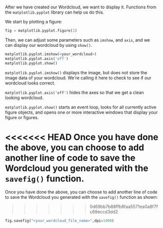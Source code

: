 <!--title={Displaying WordCloud}-->

After we have created our Wordcloud, we want to display it. Functions from the `matplotlib.pyplot` library can help us do this. 

We start by plotting a figure:

```python
fig = matplotlib.pyplot.figure(1)
```

Then, we can adjust some parameters such as `imshow`, and `axis`, and we can display our wordcloud by using `show()`.


```python
matplotlib.pyplot.imshow(<your_wordcloud>)
matplotlib.pyplot.axis('off')
matplotlib.pyplot.show()
```

`matplotlib.pyplot.imshow()` displays the image, but does not store the image data of your wordcloud. We're calling it here to check to see if our wordcloud looks correct.

`matplotlib.pyplot.axis('off')` hides the axes so that we get a clean looking wordcloud.

`matplotlib.pyplot.show()` starts an event loop, looks for all currently active figure objects, and opens one or more interactive windows that display your figure or figures.

<<<<<<< HEAD
Once you have done the above, you can choose to add another line of code to save the Wordcloud you generated with the `savefig()` function.
=======


Once you have done the above, you can choose to add another line of code to save the Wordcloud you generated with the `savefig()` function as shown:

>>>>>>> 0d69bb7b88ffb8faa5571ea0a8f7fc69eccd3dd2

```python
fig.savefig("<your_wordcloud_file_name>",dpi=1400)
```

